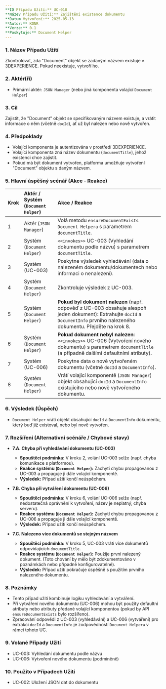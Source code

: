 ```yaml
---
**ID Případu Užití:** UC-010
**Název Případu Užití:** Zajištění existence dokumentu
**Datum Vytvoření:** 2025-05-13
**Autor:** KONR
**Verze:** 0.1
**Poskytuje:** Document Helper
---
```


### 1. Název Případu Užití
Zkontrolovat, zda "Document" objekt se zadaným názvem existuje v 3DEXPERIENCE. Pokud neexistuje, vytvoří ho.

### 2. Aktér(ři)
-   Primární aktér: `JSON Manager` (nebo jiná komponenta volající `Document Helper`)

### 3. Cíl
Zajistit, že "Document" objekt se specifikovaným názvem existuje, a vrátit informace o něm (včetně `docId`), ať už byl nalezen nebo nově vytvořen.

### 4. Předpoklady
-   Volající komponenta je autentizována v prostředí 3DEXPERIENCE.
-   Volající komponenta zná název dokumentu (`documentTitle`), jehož existenci chce zajistit.
-   Pokud má být dokument vytvořen, platforma umožňuje vytvoření "Document" objektu s daným názvem.

### 5. Hlavní úspěšný scénář (Akce - Reakce)

| Krok | Aktér / Systém (`Document Helper`) | Akce / Reakce                                                                                                                                                              |
| :--- | :--------------------------------- | :------------------------------------------------------------------------------------------------------------------------------------------------------------------------- |
| 1    | Aktér (`JSON Manager`)             | Volá metodu `ensureDocumentExists` `Document Helpera` s parametrem `documentTitle`.                                                                                        |
| 2    | Systém (`Document Helper`)         | `<<invokes>>` UC-003 (Vyhledání dokumentu podle názvu) s parametrem `documentTitle`.                                                                                       |
| 3    | Systém (UC-003)                    | Poskytne výsledek vyhledávání (data o nalezeném dokumentu/dokumentech nebo informaci o nenalezení).                                                                         |
| 4    | Systém (`Document Helper`)         | Zkontroluje výsledek z UC-003.                                                                                                                                             |
| 5    | Systém (`Document Helper`)         | **Pokud byl dokument nalezen** (např. odpověď z UC-003 obsahuje alespoň jeden dokument): Extrahujte `docId` a `DocumentInfo` prvního nalezeného dokumentu. Přejděte na krok 8. |
| 6    | Systém (`Document Helper`)         | **Pokud dokument nebyl nalezen:** `<<invokes>>` UC-006 (Vytvoření nového dokumentu) s parametrem `documentTitle` (a případně dalšími defaultními atributy).                 |
| 7    | Systém (UC-006)                    | Poskytne data o nově vytvořeném dokumentu (včetně `docId` a `DocumentInfo`).                                                                                               |
| 8    | Systém (`Document Helper`)         | Vrátí volající komponentě (`JSON Manager`) objekt obsahující `docId` a `DocumentInfo` existujícího nebo nově vytvořeného dokumentu.                                          |

### 6. Výsledek (Úspěch)
-   `Document Helper` vrátí objekt obsahující `docId` a `DocumentInfo` dokumentu, který buď již existoval, nebo byl nově vytvořen.

### 7. Rozšíření (Alternativní scénáře / Chybové stavy)

*   **7.A. Chyba při vyhledávání dokumentu (UC-003)**
    *   **Spouštěcí podmínka:** V kroku 2, volání UC-003 selže (např. chyba komunikace s platformou).
    *   **Reakce systému (`Document Helper`):** Zachytí chybu propagovanou z UC-003 a propaguje ji dále volající komponentě.
    *   **Výsledek:** Případ užití končí neúspěchem.

*   **7.B. Chyba při vytváření dokumentu (UC-006)**
    *   **Spouštěcí podmínka:** V kroku 6, volání UC-006 selže (např. nedostatečná oprávnění k vytvoření, název je neplatný, chyba serveru).
    *   **Reakce systému (`Document Helper`):** Zachytí chybu propagovanou z UC-006 a propaguje ji dále volající komponentě.
    *   **Výsledek:** Případ užití končí neúspěchem.

*   **7.C. Nalezeno více dokumentů se stejným názvem**
    *   **Spouštěcí podmínka:** V kroku 5, UC-003 vrátí více dokumentů odpovídajících `documentTitle`.
    *   **Reakce systému (`Document Helper`):** Použije první nalezený dokument. (Toto chování by mělo být zdokumentováno v poznámkách nebo případně konfigurovatelné).
    *   **Výsledek:** Případ užití pokračuje úspěšně s použitím prvního nalezeného dokumentu.

### 8. Poznámky
-   Tento případ užití kombinuje logiku vyhledávání a vytváření.
-   Při vytváření nového dokumentu (UC-006) mohou být použity defaultní atributy nebo atributy předané volající komponentou (pokud by API `ensureDocumentExists` bylo rozšířeno).
-   Zpracování odpovědi z UC-003 (vyhledávání) a UC-006 (vytváření) pro extrakci `docId` a `DocumentInfo` je zodpovědností `Document Helpera` v rámci tohoto UC.

### 9. Volané Případy Užití
-   UC-003: Vyhledání dokumentu podle názvu
-   UC-006: Vytvoření nového dokumentu (podmíněně)

### 10. Použito v Případech Užití
-   UC-002: Uložení JSON dat do dokumentu
